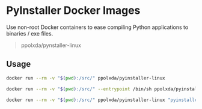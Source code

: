 # PyInstaller Docker Images

Use non-root Docker containers to ease compiling Python applications to binaries / exe files.

> ppolxda/pynstaller-linux

## Usage

```bash
docker run --rm -v "$(pwd):/src/" ppolxda/pyinstaller-linux
```

```bash
docker run --rm -v "$(pwd):/src/" --entrypoint /bin/sh ppolxda/pyinstaller-linux -c "apt-get update -y && apt-get install -y wget && /entrypoint.sh"
```

```bash
docker run --rm -v "$(pwd):/src/" ppolxda/pyinstaller-linux "pyinstaller your-script.py"
```
